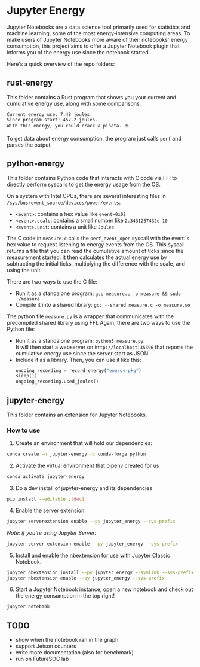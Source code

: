# Jupyter Energy

Jupyter Notebooks are a data science tool primarily used for statistics and machine learning, some of the most energy-intensive computing areas.
To make users of Jupyter Notebooks more aware of their notebooks' energy consumption, this project aims to offer a Jupyter Notebook plugin that informs you of the energy use since the notebook started.

Here's a quick overview of the repo folders:

## rust-energy

This folder contains a Rust program that shows you your current and cumulative energy use, along with some comparisons:

```text
Current energy use: 7.48 joules.
Since program start: 457.2 joules.
With this energy, you could crack a piñata. 🪅
```

To get data about energy consumption, the program just calls `perf` and parses the output.

## python-energy

This folder contains Python code that interacts with C code via FFI to directly perform syscalls to get the energy usage from the OS.

On a system with Intel CPUs, there are several interesting files in `/sys/bus/event_source/devices/power/events`:

- `<event>`: contains a hex value like `event=0x02`
- `<event>.scale`: contains a small number like `2.3431267432e-10`
- `<event>.unit`: contains a unit like `Joules`

The C code in `measure.c` calls the `perf_event_open` syscall with the event's hex value to request listening to energy events from the OS.
This syscall returns a file that you can read the cumulative amount of ticks since the measurement started.
It then calculates the actual energy use by subtracting the initial ticks, multiplying the difference with the scale, and using the unit.

There are two ways to use the C file:

- Run it as a standalone program: `gcc measure.c -o measure && sudo ./measure`
- Compile it into a shared library: `gcc --shared measure.c -o measure.so`

The python file `measure.py` is a wrapper that communicates with the precompiled shared library using FFI.
Again, there are two ways to use the Python file:

- Run it as a standalone program: `python3 measure.py`.  
  It will then start a webserver on `http://localhost:35396` that reports the cumulative energy use since the server start as JSON.
- Include it as a library. Then, you can use it like this:
  ```python
  ongoing_recording = record_energy("energy-pkg")
  sleep(1)
  ongoing_recording.used_joules()
  ```

## jupyter-energy

This folder contains an extension for Jupyter Notebooks.

### How to use

1. Create an environment that will hold our dependencies:
  ```bash
  conda create -n jupyter-energy -c conda-forge python
  ```
2. Activate the virtual environment that pipenv created for us
  ```bash
  conda activate jupyter-energy
  ```
3. Do a dev install of jupyter-energy and its dependencies
  ```bash
  pip install --editable .[dev]
  ```
4. Enable the server extension:
  ```bash
  jupyter serverextension enable --py jupyter_energy --sys-prefix
  ```
  *Note: if you're using Jupyter Server:*
  ```bash
  jupyter server extension enable --py jupyter_energy --sys-prefix
  ```
5. Install and enable the nbextension for use with Jupyter Classic Notebook.
  ```bash
  jupyter nbextension install --py jupyter_energy --symlink --sys-prefix
  jupyter nbextension enable --py jupyter_energy --sys-prefix
  ```
6. Start a Jupyter Notebook instance, open a new notebook and check out the energy consumption in the top right!
  ```bash
  jupyter notebook
  ```

## TODO

- show when the notebook ran in the graph
- support Jetson counters
- write more documentation (also for benchmark)
- run on FutureSOC lab
